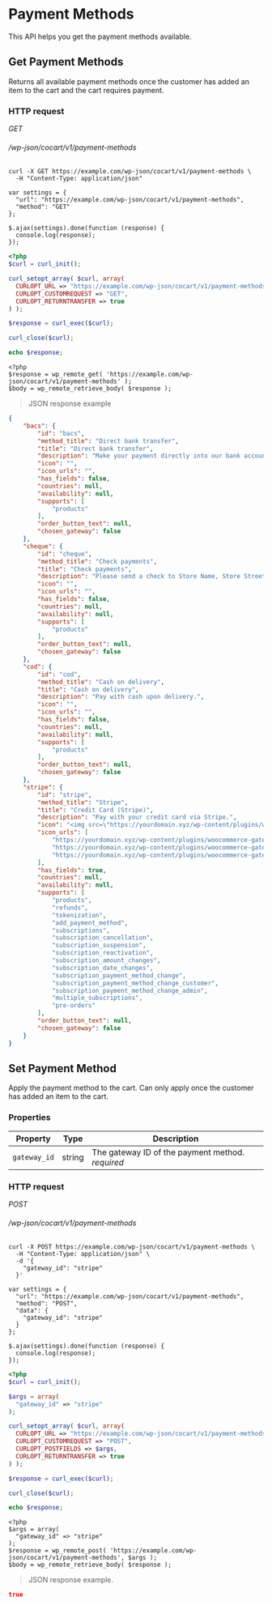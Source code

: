 # Payment Methods #

This API helps you get the payment methods available.

## Get Payment Methods ##

Returns all available payment methods once the customer has added an item to the cart and the cart requires payment.

### HTTP request ###

<div class="api-endpoint">
  <div class="endpoint-data">
    <i class="label label-get">GET</i>
    <h6>/wp-json/cocart/v1/payment-methods</h6>
  </div>
</div>

```shell
curl -X GET https://example.com/wp-json/cocart/v1/payment-methods \
  -H "Content-Type: application/json"
```

```javascript--jquery
var settings = {
  "url": "https://example.com/wp-json/cocart/v1/payment-methods",
  "method": "GET"
};

$.ajax(settings).done(function (response) {
  console.log(response);
});
```

```php
<?php
$curl = curl_init();

curl_setopt_array( $curl, array(
  CURLOPT_URL => "https://example.com/wp-json/cocart/v1/payment-methods",
  CURLOPT_CUSTOMREQUEST => "GET",
  CURLOPT_RETURNTRANSFER => true
) );

$response = curl_exec($curl);

curl_close($curl);

echo $response;
```

```php--wp-http-api
<?php
$response = wp_remote_get( 'https://example.com/wp-json/cocart/v1/payment-methods' );
$body = wp_remote_retrieve_body( $response );
```

> JSON response example

```json
{
    "bacs": {
        "id": "bacs",
        "method_title": "Direct bank transfer",
        "title": "Direct bank transfer",
        "description": "Make your payment directly into our bank account. Please use your Order ID as the payment reference. Your order will not be shipped until the funds have cleared in our account.",
        "icon": "",
        "icon_urls": "",
        "has_fields": false,
        "countries": null,
        "availability": null,
        "supports": [
            "products"
        ],
        "order_button_text": null,
        "chosen_gateway": false
    },
    "cheque": {
        "id": "cheque",
        "method_title": "Check payments",
        "title": "Check payments",
        "description": "Please send a check to Store Name, Store Street, Store Town, Store State / County, Store Postcode.",
        "icon": "",
        "icon_urls": "",
        "has_fields": false,
        "countries": null,
        "availability": null,
        "supports": [
            "products"
        ],
        "order_button_text": null,
        "chosen_gateway": false
    },
    "cod": {
        "id": "cod",
        "method_title": "Cash on delivery",
        "title": "Cash on delivery",
        "description": "Pay with cash upon delivery.",
        "icon": "",
        "icon_urls": "",
        "has_fields": false,
        "countries": null,
        "availability": null,
        "supports": [
            "products"
        ],
        "order_button_text": null,
        "chosen_gateway": false
    },
    "stripe": {
        "id": "stripe",
        "method_title": "Stripe",
        "title": "Credit Card (Stripe)",
        "description": "Pay with your credit card via Stripe.",
        "icon": "<img src=\"https://yourdomain.xyz/wp-content/plugins/woocommerce-gateway-stripe/assets/images/visa.svg\" class=\"stripe-visa-icon stripe-icon\" alt=\"Visa\" /><img src=\"https://yourdomain.xyz/wp-content/plugins/woocommerce-gateway-stripe/assets/images/amex.svg\" class=\"stripe-amex-icon stripe-icon\" alt=\"American Express\" /><img src=\"https://yourdomain.xyz/wp-content/plugins/woocommerce-gateway-stripe/assets/images/mastercard.svg\" class=\"stripe-mastercard-icon stripe-icon\" alt=\"Mastercard\" />",
        "icon_urls": [
            "https://yourdomain.xyz/wp-content/plugins/woocommerce-gateway-stripe/assets/images/visa.svg",
            "https://yourdomain.xyz/wp-content/plugins/woocommerce-gateway-stripe/assets/images/amex.svg",
            "https://yourdomain.xyz/wp-content/plugins/woocommerce-gateway-stripe/assets/images/mastercard.svg"
        ],
        "has_fields": true,
        "countries": null,
        "availability": null,
        "supports": [
            "products",
            "refunds",
            "tokenization",
            "add_payment_method",
            "subscriptions",
            "subscription_cancellation",
            "subscription_suspension",
            "subscription_reactivation",
            "subscription_amount_changes",
            "subscription_date_changes",
            "subscription_payment_method_change",
            "subscription_payment_method_change_customer",
            "subscription_payment_method_change_admin",
            "multiple_subscriptions",
            "pre-orders"
        ],
        "order_button_text": null,
        "chosen_gateway": false
    }
}
```

## Set Payment Method ##

Apply the payment method to the cart. Can only apply once the customer has added an item to the cart.

### Properties ###

| Property     | Type   | Description       |
| ------------ | ------ | ----------------- |
| `gateway_id` | string | The gateway ID of the payment method. <i class="label label-info">required</i> |

### HTTP request ###

<div class="api-endpoint">
  <div class="endpoint-data">
    <i class="label label-post">POST</i>
    <h6>/wp-json/cocart/v1/payment-methods</h6>
  </div>
</div>

```shell
curl -X POST https://example.com/wp-json/cocart/v1/payment-methods \
  -H "Content-Type: application/json" \
  -d '{
    "gateway_id": "stripe"
  }'
```

```javascript--jquery
var settings = {
  "url": "https://example.com/wp-json/cocart/v1/payment-methods",
  "method": "POST",
  "data": {
    "gateway_id": "stripe"
  }
};

$.ajax(settings).done(function (response) {
  console.log(response);
});
```

```php
<?php
$curl = curl_init();

$args = array(
  "gateway_id" => "stripe"
);

curl_setopt_array( $curl, array(
  CURLOPT_URL => "https://example.com/wp-json/cocart/v1/payment-methods",
  CURLOPT_CUSTOMREQUEST => "POST",
  CURLOPT_POSTFIELDS => $args,
  CURLOPT_RETURNTRANSFER => true
) );

$response = curl_exec($curl);

curl_close($curl);

echo $response;
```

```php--wp-http-api
<?php
$args = array(
  "gateway_id" => "stripe"
);
$response = wp_remote_post( 'https://example.com/wp-json/cocart/v1/payment-methods', $args );
$body = wp_remote_retrieve_body( $response );
```

> JSON response example.

```json
true
```
